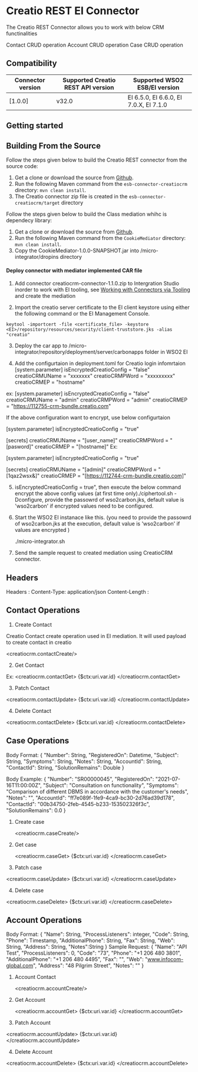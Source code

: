 # Creatio REST EI Connector

The Creatio REST Connector allows you to work with below CRM functinalities

Contact CRUD operation
Account CRUD operation
Case CRUD operation

## Compatibility

| Connector version | Supported Creatio REST API version | Supported WSO2 ESB/EI version |
| ------------- | ------------- | ------------- |
| [1.0.0]| v32.0 | EI 6.5.0, EI 6.6.0, EI 7.0.X, EI 7.1.0 |

## Getting started

## Building From the Source

Follow the steps given below to build the Creatio REST connector from the source code:

1. Get a clone or download the source from [Github](https://github.com/MitraInnovationRepo/wso2-connectors/).
2. Run the following Maven command from the `esb-connector-creatiocrm` directory: `mvn clean install`.
3. The Creatio connector zip file is created in the `esb-connector-creatiocrm/target` directory

Follow the steps given below to build the Class mediation whihc is dependecy library:

1. Get a clone or download the source from [Github](https://github.com/MitraInnovationRepo/wso2-connectors/).
2. Run the following Maven command from the `CookieMediator` directory: `mvn clean install`.
3. Copy the CookieMediator-1.0.0-SNAPSHOT.jar into <EI-HOME>/micro-integrator/dropins directory

#### Deploy connector with mediator implemented CAR file 

1. Add connector creatiocrm-connector-1.1.0.zip to Intergration Studio inorder to work with EI tooling, see [Working with Connectors via Tooling](https://docs.wso2.com/display/EI650/Working+with+Connectors+via+Tooling) and create the mediation

2. Import the creatio server certificate to the EI client keystore using either the following command or the EI Management Console.

```
keytool -importcert -file <certificate_file> -keystore <EI>/repository/resources/security/client-truststore.jks -alias "creatio"

```

3. Deploy the car app to <EI-HOME>/micro-integrator/repository/deployment/server/carbonapps folder in WSO2 EI

4. Add the configurtaion in deployment.toml for Creatio login infomrtaion
[system.parameter]
isEncryptedCreatioConfig = "false"
creatioCRMUName = "xxxxxxx"
creatioCRMPWord = "xxxxxxxxx"
creatioCRMEP = "hostname"

ex:
[system.parameter]
isEncryptedCreatioConfig = "false"
creatioCRMUName = "admin"
creatioCRMPWord = "admin"
creatioCRMEP = "https://112755-crm-bundle.creatio.com"

If the above configuration want to encrypt, use below configurtaion

[system.parameter]
isEncryptedCreatioConfig = "true"

[secrets]
creatioCRMUName  = "[user_name]"
creatioCRMPWord  = "[pasword]"
creatioCRMEP = "[hostname]"
Ex:

[system.parameter]
isEncryptedCreatioConfig = "true"

[secrets]
creatioCRMUName  = "[admin]"
creatioCRMPWord  = "[1qaz2wsx&]"
creatioCRMEP = "[https://112744-crm-bundle.creatio.com]"

5. isEncryptedCreatioConfig = true", then execute the below command encrypt the above config values (at first time only)./ciphertool.sh -Dconfigure, provide the passowrd of wso2carbon.jks, default value is 'wso2carbon' if encrypted values need to be configured.

6. Start the WSO2 EI instanace like this. (you need to provide the passowrd of wso2carbon.jks at the execution, default value is 'wso2carbon' if values are encrypted )

	./micro-integrator.sh
7. Send the sample request to created mediation using CreatioCRM connector.

## Headers

Headers : 
Content-Type: application/json
Content-Length :


## Contact Operations



1. Create Contact

Creatio Contact create operation used in EI mediation. It will used payload to create contact in creatio

<creatiocrm.contactCreate/>
   
   

2. Get Contact

Ex:
    <creatiocrm.contactGet>
        <id>{$ctx:uri.var.id}</id>
    </creatiocrm.contactGet>
    
3. Patch Contact

<creatiocrm.contactUpdate>
<id>{$ctx:uri.var.id}</id>
</creatiocrm.contactUpdate>

4. Delete Contact

<creatiocrm.contactDelete>
<id>{$ctx:uri.var.id}</id>
</creatiocrm.contactDelete>

## Case Operations

Body Format: 
{
    "Number": String,
    "RegisteredOn": Datetime,
    "Subject": String,
    "Symptoms": String,
    "Notes": String,
    "AccountId": String,
    "ContactId": String,
    "SolutionRemains": Double
}


Body Example:
{
    "Number": "SR00000045",
    "RegisteredOn": "2021-07-16T11:00:00Z",
    "Subject": "Consultation on functionality",
    "Symptoms": "Comparison of different DBMS in accordance with the customer's needs",
    "Notes": "",
    "AccountId": "ff7e089f-1fe9-4ca9-bc30-2d76ad39d178",
    "ContactId": "00b34750-2feb-4545-b233-153502326f3c",
    "SolutionRemains": 0.0
}


1. Create case

   <creatiocrm.caseCreate/>

2. Get case

    <creatiocrm.caseGet>
        <id>{$ctx:uri.var.id}</id>
    </creatiocrm.caseGet>
    
3. Patch case

<creatiocrm.caseUpdate>
<id>{$ctx:uri.var.id}</id>
</creatiocrm.caseUpdate>

4. Delete case

<creatiocrm.caseDelete>
<id>{$ctx:uri.var.id}</id>
</creatiocrm.caseDelete>


## Account Operations

Body Format: 
{
    "Name": String,
    "ProcessListeners": integer,
    "Code": String,
    "Phone": Timestamp,
    "AdditionalPhone": String,
    "Fax": String,
    "Web": String,
    "Address": String,
    "Notes":String
}
Sample Request:
{
    "Name": "API Test",
    "ProcessListeners": 0,
    "Code": "73",
    "Phone": "+1 206 480 3801",
    "AdditionalPhone": "+1 206 480 4495",
    "Fax": "",
    "Web": "www.infocom-global.com",
    "Address": "48 Pilgrim Street",
    "Notes": ""
}

1. Account Contact

   <creatiocrm.accountCreate/>

2. Get Account

    <creatiocrm.accountGet>
        <id>{$ctx:uri.var.id}</id>
    </creatiocrm.accountGet>
    
3. Patch Account

<creatiocrm.accountUpdate>
<id>{$ctx:uri.var.id}</id>
</creatiocrm.accountUpdate>

4. Delete Account

<creatiocrm.accountDelete>
<id>{$ctx:uri.var.id}</id>
</creatiocrm.accountDelete>






